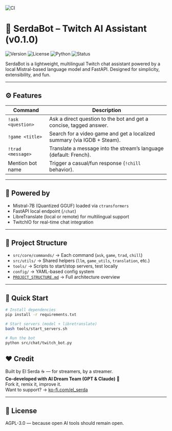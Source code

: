 ![CI](https://github.com/ElSerda/SerdaBot/actions/workflows/ci.yml/badge.svg)

# 🤖 SerdaBot – Twitch AI Assistant (v0.1.0)

![Version](https://img.shields.io/badge/version-v0.1.0-green)
![License](https://img.shields.io/badge/license-AGPL--v3-blue)
![Python](https://img.shields.io/badge/python-3.12+-blue)
![Status](https://img.shields.io/badge/status-Stable-brightgreen)

SerdaBot is a lightweight, multilingual Twitch chat assistant powered by a local Mistral-based language model and FastAPI. Designed for simplicity, extensibility, and fun.

---

## ⚙️ Features

| Command | Description |
|--------|-------------|
| `!ask <question>` | Ask a direct question to the bot and get a concise, tagged answer. |
| `!game <title>` | Search for a video game and get a localized summary (via IGDB + Steam). |
| `!trad <message>` | Translate a message into the stream’s language (default: French). |
| Mention bot name | Trigger a casual/fun response (`!chill` behavior). |

---

## 🧠 Powered by

- Mistral-7B (Quantized GGUF) loaded via `ctransformers`
- FastAPI local endpoint (`/chat`)
- LibreTranslate (local or remote) for multilingual support
- TwitchIO for real-time chat integration

---

## 📁 Project Structure

- `src/core/commands/` → Each command (`ask`, `game`, `trad`, `chill`)
- `src/utils/` → Shared helpers (`llm`, `game_utils`, `translation`, etc.)
- `tools/` → Scripts to start/stop servers, test locally
- `config/` → YAML-based config system
- [`PROJECT_STRUCTURE.md`](./PROJECT_STRUCTURE.md) → Full architecture overview

---

## 🚀 Quick Start

```bash
# Install dependencies
pip install -r requirements.txt

# Start servers (model + libretranslate)
bash tools/start_servers.sh

# Run the bot
python src/chat/twitch_bot.py
```

## ❤️ Credit

Built by El Serda ☕ — for streamers, by a streamer.  
**Co-developed with AI Dream Team (GPT & Claude)** 🤖  
Fork it, remix it, improve it.  
Want to support? → [ko-fi.com/el_serda](https://ko-fi.com/el_serda)

---

## 📄 License

AGPL-3.0 — because open AI tools should remain open.
